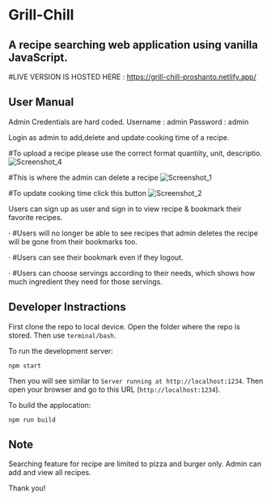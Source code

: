 # Grill-Chill
<h2>A recipe searching web application using vanilla JavaScript.</h2>

#LIVE VERSION IS HOSTED HERE : https://grill-chill-proshanto.netlify.app/

## User Manual

Admin Credentials are hard coded.
Username : admin
Password : admin

<p>Login as admin to add,delete and update cooking time of a recipe.</p>

#To upload a recipe please use the correct format quantiity, unit, descriptio.
![Screenshot_4](https://user-images.githubusercontent.com/99821234/190901249-a1c662fa-3209-4b2a-a911-6eeb566680dd.jpg)

#This is where the admin can delete a recipe
![Screenshot_1](https://user-images.githubusercontent.com/99821234/189581748-55d300df-6c32-4e0c-84d6-0a6f8af9bc44.jpg)

#To update cooking time click this button
![Screenshot_2](https://user-images.githubusercontent.com/99821234/189581976-2357148b-83a0-4b72-b274-a43d94c28a06.jpg)


<p>Users can sign up as user and sign in to view recipe & bookmark their favorite recipes.</p>

<p>&middot; #Users will no longer be able to see recipes that admin deletes the recipe will be gone from their bookmarks too.</p>

<p>&middot; #Users can see their bookmark even if they logout.</p>

<p>&middot; #Users can choose servings according to their needs, which shows how much ingredient they need for those servings. </p>


## Developer Instractions

First clone the repo to local device. Open the folder where the repo is stored. Then use `terminal/bash`.

To run the development server:

```shell
npm start
```

Then you will see similar to `Server running at http://localhost:1234`. Then open your browser and go to this URL (`http://localhost:1234`).

To build the applocation:

```shell
npm run build
```


## Note

Searching feature for recipe are limited to pizza and burger only. Admin can add and view all recipes.

Thank you!
